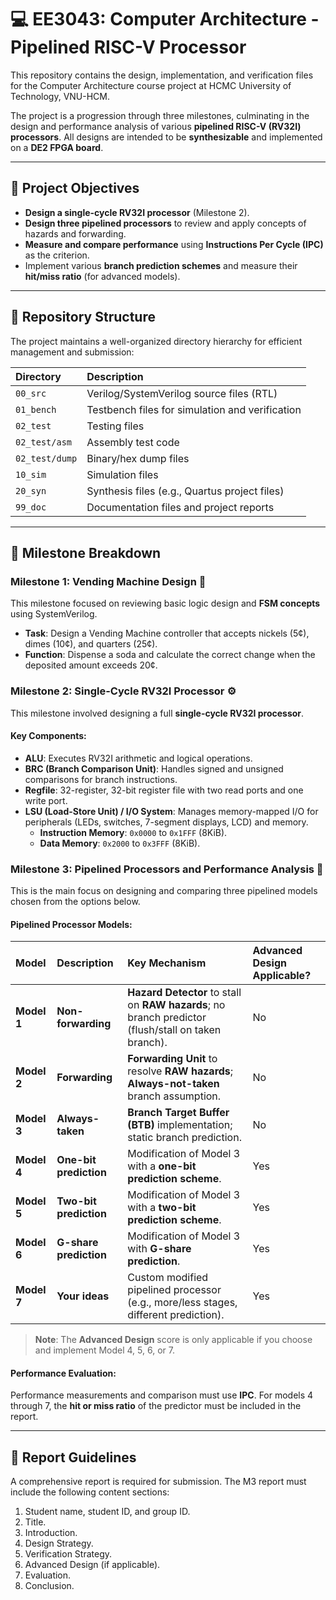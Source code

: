# 💻 EE3043: Computer Architecture - Pipelined RISC-V Processor

This repository contains the design, implementation, and verification files for the Computer Architecture course project at HCMC University of Technology, VNU-HCM.

The project is a progression through three milestones, culminating in the design and performance analysis of various **pipelined RISC-V (RV32I) processors**. All designs are intended to be **synthesizable** and implemented on a **DE2 FPGA board**.

---

## 🎯 Project Objectives

* **Design a single-cycle RV32I processor** (Milestone 2).
* **Design three pipelined processors** to review and apply concepts of hazards and forwarding.
* **Measure and compare performance** using **Instructions Per Cycle (IPC)** as the criterion.
* Implement various **branch prediction schemes** and measure their **hit/miss ratio** (for advanced models).

---

## 📂 Repository Structure

The project maintains a well-organized directory hierarchy for efficient management and submission:

| Directory | Description |
| :--- | :--- |
| `00_src` | Verilog/SystemVerilog source files (RTL)  |
| `01_bench` | Testbench files for simulation and verification  |
| `02_test` | Testing files  |
| `02_test/asm` | Assembly test code  |
| `02_test/dump` | Binary/hex dump files  |
| `10_sim` | Simulation files  |
| `20_syn` | Synthesis files (e.g., Quartus project files)  |
| `99_doc` | Documentation files and project reports  |

---

## 📌 Milestone Breakdown

### Milestone 1: Vending Machine Design 🍬

This milestone focused on reviewing basic logic design and **FSM concepts** using SystemVerilog.

* **Task**: Design a Vending Machine controller that accepts nickels ($5\text{¢}$), dimes ($10\text{¢}$), and quarters ($25\text{¢}$).
* **Function**: Dispense a soda and calculate the correct change when the deposited amount exceeds $20\text{¢}$.

### Milestone 2: Single-Cycle RV32I Processor ⚙️

This milestone involved designing a full **single-cycle RV32I processor**.

#### Key Components:
* **ALU**: Executes RV32I arithmetic and logical operations.
* **BRC (Branch Comparison Unit)**: Handles signed and unsigned comparisons for branch instructions.
* **Regfile**: 32-register, 32-bit register file with two read ports and one write port.
* **LSU (Load-Store Unit) / I/O System**: Manages memory-mapped I/O for peripherals (LEDs, switches, 7-segment displays, LCD) and memory.
    * **Instruction Memory**: `0x0000` to `0x1FFF` (8KiB).
    * **Data Memory**: `0x2000` to `0x3FFF` (8KiB).

### Milestone 3: Pipelined Processors and Performance Analysis 🚀

This is the main focus on designing and comparing three pipelined models chosen from the options below.

#### Pipelined Processor Models:

| Model | Description | Key Mechanism | Advanced Design Applicable? |
| :--- | :--- | :--- | :--- |
| **Model 1** | **Non-forwarding** | **Hazard Detector** to stall on **RAW hazards**; no branch predictor (flush/stall on taken branch). | No |
| **Model 2** | **Forwarding** | **Forwarding Unit** to resolve **RAW hazards**; **Always-not-taken** branch assumption. | No |
| **Model 3** | **Always-taken** | **Branch Target Buffer (BTB)** implementation; static branch prediction. | No |
| **Model 4** | **One-bit prediction** | Modification of Model 3 with a **one-bit prediction scheme**. | Yes  |
| **Model 5** | **Two-bit prediction** | Modification of Model 3 with a **two-bit prediction scheme**. | Yes  |
| **Model 6** | **G-share prediction** | Modification of Model 3 with **G-share prediction**. | Yes  |
| **Model 7** | **Your ideas** | Custom modified pipelined processor (e.g., more/less stages, different prediction). | Yes  |

> **Note**: The **Advanced Design** score is only applicable if you choose and implement Model 4, 5, 6, or 7.

#### Performance Evaluation:

Performance measurements and comparison must use **IPC**. For models 4 through 7, the **hit or miss ratio** of the predictor must be included in the report.

---

## 📖 Report Guidelines

A comprehensive report is required for submission. The M3 report must include the following content sections:

1.  Student name, student ID, and group ID.
2.  Title.
3.  Introduction.
4.  Design Strategy.
5.  Verification Strategy.
6.  Advanced Design (if applicable).
7.  Evaluation.
8.  Conclusion.
